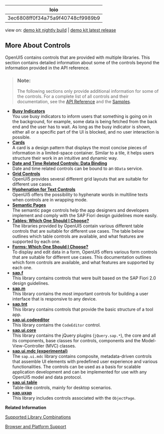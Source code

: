 <!-- loio3ec6808ff0f34a75a9f40748cf9989b9 -->

| loio |
| -----|
| 3ec6808ff0f34a75a9f40748cf9989b9 |

<div id="loio">

view on: [demo kit nightly build](https://sdk.openui5.org/nightly/#/topic/3ec6808ff0f34a75a9f40748cf9989b9) | [demo kit latest release](https://sdk.openui5.org/topic/3ec6808ff0f34a75a9f40748cf9989b9)</div>

## More About Controls

OpenUI5 contains controls that are provided with multiple libraries. This section contains detailed information about some of the controls beyond the information provided in the API reference.

> ### Note:  
> The following sections only provide additional information for some of the controls. For a complete list of all controls and their documentation, see the [API Reference](https://sdk.openui5.org/api) and the [Samples](https://sdk.openui5.org/controls). 

-   **[Busy Indicators](Busy_Indicators_0dd2110.md "You use busy indicators to inform users that something is going on in the background,
		for example, some data is being fetched from the back end and the user has to wait. As long
		as the busy indicator is shown, either all or a specific part of the UI is blocked, and no
		user interaction is possible.")**  
You use busy indicators to inform users that something is going on in the background, for example, some data is being fetched from the back end and the user has to wait. As long as the busy indicator is shown, either all or a specific part of the UI is blocked, and no user interaction is possible.
-   **[Cards](Cards_5b46b03.md "A card is a design pattern that displays the most concise pieces of information in a
		limited-space container. Similar to a tile, it helps users structure their work in an
		intuitive and dynamic way.")**  
A card is a design pattern that displays the most concise pieces of information in a limited-space container. Similar to a tile, it helps users structure their work in an intuitive and dynamic way.
-   **[Date and Time Related Controls: Data Binding](Date_and_Time_Related_Controls_Data_Binding_e1ddc69.md "Date and time related controls can be bound to an OData service.")**  
Date and time related controls can be bound to an `OData` service.
-   **[Grid Controls](Grid_Controls_32d4b9c.md "OpenUI5 provides several
		different grid layouts that are suitable for different use cases.")**  
OpenUI5 provides several different grid layouts that are suitable for different use cases.
-   **[Hyphenation for Text Controls](Hyphenation_for_Text_Controls_6322164.md "OpenUI5 offers the
		possibility to hyphenate words in multiline texts when controls are in wrapping
		mode.")**  
OpenUI5 offers the possibility to hyphenate words in multiline texts when controls are in wrapping mode.
-   **[Semantic Pages](Semantic_Pages_84f3d52.md "The semantic page controls help the app designers and developers implement and comply
		with the SAP Fiori design guidelines more easily.")**  
The semantic page controls help the app designers and developers implement and comply with the SAP Fiori design guidelines more easily.
-   **[Tables: Which One Should I Choose?](Tables_Which_One_Should_I_Choose_148892f.md "The libraries provided by OpenUI5 contain various
		different table controls that are suitable for different use cases. The table below outlines
		which table controls are available, and what features are supported by each one.")**  
The libraries provided by OpenUI5 contain various different table controls that are suitable for different use cases. The table below outlines which table controls are available, and what features are supported by each one.
-   **[Forms: Which One Should I Choose?](Forms_Which_One_Should_I_Choose_d1d8eb0.md "To display and edit data in a form, OpenUI5 offers various form
		controls that are suitable for different use cases. This documentation outlines which form
		controls are available, and what features are supported by each one. ")**  
To display and edit data in a form, OpenUI5 offers various form controls that are suitable for different use cases. This documentation outlines which form controls are available, and what features are supported by each one.
-   **[sap.f](sap_f_0b455b0.md "This library contains controls that were built based on the SAP Fiori 2.0 design
		guidelines.")**  
This library contains controls that were built based on the SAP Fiori 2.0 design guidelines.
-   **[sap.m](sap_m_48d9390.md "This library contains the most important controls for building a user interface that
		is responsive to any device.")**  
This library contains the most important controls for building a user interface that is responsive to any device.
-   **[sap.tnt](sap_tnt_d8374d5.md "This library contains controls that provide the basic structure of a tool
		app.")**  
This library contains controls that provide the basic structure of a tool app.
-   **[sap.ui.codeeditor](sap_ui_codeeditor_2832a13.md "This library contains the CodeEditor control.")**  
This library contains the `CodeEditor` control.
-   **[sap.ui.core](sap_ui_core_72227f8.md "This library contains the jQuery plugins (jQuery.sap.*), the core
		and all its components, base classes for controls, components and the Model-View-Controller
		(MVC) classes.")**  
This library contains the jQuery plugins \(`jQuery.sap.*`\), the core and all its components, base classes for controls, components and the Model-View-Controller \(MVC\) classes.
-   **[sap.ui.mdc \(experimental\)](sap_ui_mdc_experimental_1dd2aa9.md "The sap.ui.mdc library contains composite, metadata-driven controls
		that assemble UI elements with predefined user experience and various functionalities. The
		controls can be used as a basis for scalable application development and can be implemented
		for use with any OpenUI5 model
		and data protocol. ")**  
The `sap.ui.mdc` library contains composite, metadata-driven controls that assemble UI elements with predefined user experience and various functionalities. The controls can be used as a basis for scalable application development and can be implemented for use with any OpenUI5 model and data protocol.
-   **[sap.ui.table](sap_ui_table_08197fa.md " Table-like controls, mainly for desktop scenarios.")**  
 Table-like controls, mainly for desktop scenarios.
-   **[sap.uxap](sap_uxap_de71337.md "This library includes controls associated with the
		ObjectPage.")**  
This library includes controls associated with the `ObjectPage`.

**Related Information**  


[Supported Library Combinations](Supported_Library_Combinations_363cd16.md "OpenUI5 provides a set of JavaScript and CSS libraries, which can be combined in an application using the combinations that are supported.")

[Browser and Platform Support](Browser_and_Platform_Support_74b59ef.md "Here you can find information on the browser and platform support for the OpenUI5 libraries on iOS, Android, macOS, and Windows platforms.")

